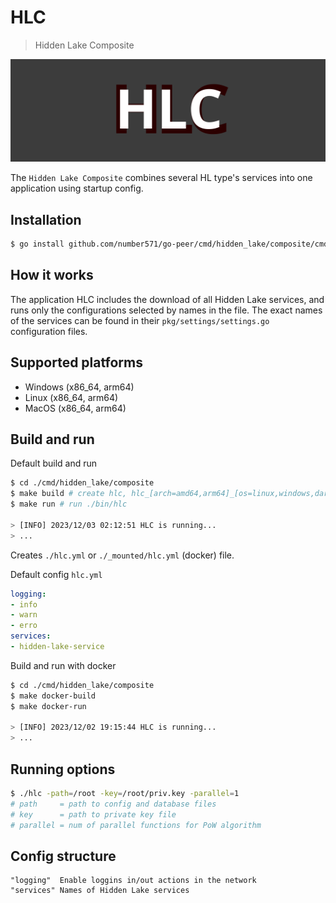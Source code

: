 # HLC

> Hidden Lake Composite

<img src="_images/hlc_logo.png" alt="hlc_logo.png"/>

The `Hidden Lake Composite` combines several HL type's services into one application using startup config.

## Installation

```bash
$ go install github.com/number571/go-peer/cmd/hidden_lake/composite/cmd/hlc@latest
```

## How it works

The application HLC includes the download of all Hidden Lake services, and runs only the configurations selected by names in the file. The exact names of the services can be found in their `pkg/settings/settings.go` configuration files.

## Supported platforms

- Windows (x86_64, arm64)
- Linux (x86_64, arm64)
- MacOS (x86_64, arm64)

## Build and run

Default build and run

```bash 
$ cd ./cmd/hidden_lake/composite
$ make build # create hlc, hlc_[arch=amd64,arm64]_[os=linux,windows,darwin] and copy to ./bin
$ make run # run ./bin/hlc

> [INFO] 2023/12/03 02:12:51 HLC is running...
> ...
```

Creates `./hlc.yml` or `./_mounted/hlc.yml` (docker) file.

Default config `hlc.yml`

```yaml
logging:
- info
- warn
- erro
services:
- hidden-lake-service
```

Build and run with docker

```bash 
$ cd ./cmd/hidden_lake/composite
$ make docker-build 
$ make docker-run

> [INFO] 2023/12/02 19:15:44 HLC is running...
> ...
```

## Running options

```bash
$ ./hlc -path=/root -key=/root/priv.key -parallel=1
# path     = path to config and database files
# key      = path to private key file
# parallel = num of parallel functions for PoW algorithm
```


## Config structure

```
"logging"  Enable loggins in/out actions in the network
"services" Names of Hidden Lake services 
```
